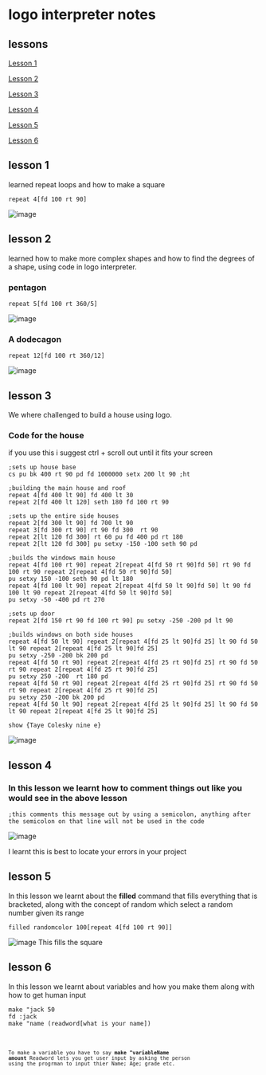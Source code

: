 # logo interpreter notes 
## lessons
[Lesson 1](https://github.com/tayeKole/tayeKole.github.io/edit/main/README.md#lesson-1)

[Lesson 2](https://github.com/tayeKole/tayeKole.github.io/edit/main/README.md#lesson-2)

[Lesson 3](https://github.com/tayeKole/tayeKole.github.io/edit/main/README.md#lesson-3)

[Lesson 4](https://github.com/tayeKole/tayeKole.github.io/edit/main/README.md#lesson-4)

[Lesson 5](https://github.com/tayeKole/tayeKole.github.io/edit/main/README.md#lesson-5)

[Lesson 6](https://github.com/tayeKole/tayeKole.github.io/edit/main/README.md#lesson-6)

## lesson 1
 learned repeat loops and how to make a square

<pre><code>repeat 4[fd 100 rt 90]
</code></pre>
![image](https://user-images.githubusercontent.com/122093059/224299785-f6655998-3e83-4783-b2f1-e6cd3cc57e99.png)


 ## lesson 2
learned how to make more complex shapes and how to find the degrees of a shape, using code in logo interpreter.
  ### pentagon
<pre><code>repeat 5[fd 100 rt 360/5]
</code></pre>
![image](https://user-images.githubusercontent.com/122093059/224300964-be927216-b068-4722-a6d4-b509eefbdb7c.png)


### A dodecagon
<pre><code>repeat 12[fd 100 rt 360/12]
</code></pre>
![image](https://user-images.githubusercontent.com/122093059/224301150-b32572dd-f444-4ec0-8407-60fb1f57c3fa.png)


 ## lesson 3
 We where challenged to build a house using logo.
 ### Code for the house
 if you use this i suggest ctrl + scroll out until it fits your screen
<pre><code>;sets up house base
cs pu bk 400 rt 90 pd fd 1000000 setx 200 lt 90 ;ht 

;building the main house and roof
repeat 4[fd 400 lt 90] fd 400 lt 30
repeat 2[fd 400 lt 120] seth 180 fd 100 rt 90

;sets up the entire side houses
repeat 2[fd 300 lt 90] fd 700 lt 90
repeat 3[fd 300 rt 90] rt 90 fd 300  rt 90
repeat 2[lt 120 fd 300] rt 60 pu fd 400 pd rt 180
repeat 2[lt 120 fd 300] pu setxy -150 -100 seth 90 pd

;builds the windows main house
repeat 4[fd 100 rt 90] repeat 2[repeat 4[fd 50 rt 90]fd 50] rt 90 fd 100 rt 90 repeat 2[repeat 4[fd 50 rt 90]fd 50] 
pu setxy 150 -100 seth 90 pd lt 180
repeat 4[fd 100 lt 90] repeat 2[repeat 4[fd 50 lt 90]fd 50] lt 90 fd 100 lt 90 repeat 2[repeat 4[fd 50 lt 90]fd 50]
pu setxy -50 -400 pd rt 270

;sets up door
repeat 2[fd 150 rt 90 fd 100 rt 90] pu setxy -250 -200 pd lt 90

;builds windows on both side houses
repeat 4[fd 50 lt 90] repeat 2[repeat 4[fd 25 lt 90]fd 25] lt 90 fd 50 lt 90 repeat 2[repeat 4[fd 25 lt 90]fd 25]
pu setxy -250 -200 bk 200 pd
repeat 4[fd 50 rt 90] repeat 2[repeat 4[fd 25 rt 90]fd 25] rt 90 fd 50 rt 90 repeat 2[repeat 4[fd 25 rt 90]fd 25]
pu setxy 250 -200  rt 180 pd
repeat 4[fd 50 rt 90] repeat 2[repeat 4[fd 25 rt 90]fd 25] rt 90 fd 50 rt 90 repeat 2[repeat 4[fd 25 rt 90]fd 25]
pu setxy 250 -200 bk 200 pd
repeat 4[fd 50 lt 90] repeat 2[repeat 4[fd 25 lt 90]fd 25] lt 90 fd 50 lt 90 repeat 2[repeat 4[fd 25 lt 90]fd 25]

show {Taye Colesky nine e}
</code></pre>
![image](https://user-images.githubusercontent.com/122093059/224301475-c02c86c9-c883-46dd-ab35-12b465de9001.png)


## lesson 4
### In this lesson we learnt how to comment things out like you would see in the above lesson
<pre><code>;this comments this message out by using a semicolon, anything after the semicolon on that line will not be used in the code
</code></pre>
![image](https://user-images.githubusercontent.com/122093059/224301624-0dbda88b-ef26-4918-9b37-428c2ed4ea42.png)

I learnt this is best to locate your errors in your project

## lesson 5
In this lesson we learnt about the **filled** command that fills everything that is bracketed, along with the concept of random which select a random number given its range 
<pre><code>filled randomcolor 100[repeat 4[fd 100 rt 90]]
</code></pre>
![image](https://user-images.githubusercontent.com/122093059/224302132-e3bb5a6e-8e8c-4ff4-a7d0-940483b12c00.png)
This fills the square

## lesson 6
In this lesson we learnt about variables and how you make them along with how to get human input
<pre><code>make "jack 50
fd :jack
make "name (readword[what is your name])
<code/></pre>
To make a variable you have to say **make "variableName amount**
Readword lets you get user input by asking the person using the progrman to input thier Name; Age; grade etc.
